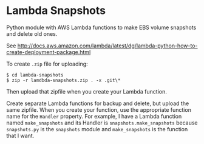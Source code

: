 # Lambda Snapshots

Python module with AWS Lambda functions to make EBS volume snapshots and
delete old ones.

See http://docs.aws.amazon.com/lambda/latest/dg/lambda-python-how-to-create-deployment-package.html

To create `.zip` file for uploading:
```
$ cd lambda-snapshots
$ zip -r lamdbda-snapshots.zip . -x .git\*
```
Then upload that zipfile when you create your Lambda function.

Create separate Lambda functions for backup and delete, but upload the same
zipfile. When you create your function, use the appropriate function name
for the `Handler` property.  For example, I have a Lambda function named
`make_snapshots` and its Handler is `snapshots.make_snapshots` because
`snapshots.py` is the `snapshots` module and `make_snapshots` is the function
that I want.
